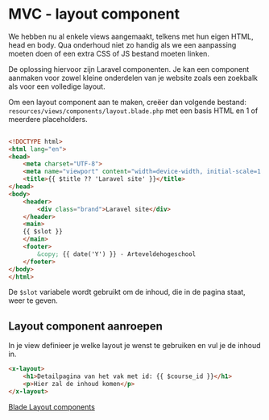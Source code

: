 # MVC - layout component

We hebben nu al enkele views aangemaakt, telkens met hun eigen HTML, head en body. Qua onderhoud niet zo handig als we een aanpassing moeten doen of een extra CSS of JS bestand moeten linken.

De oplossing hiervoor zijn Laravel componenten. Je kan een component aanmaken voor zowel kleine onderdelen van je website zoals een zoekbalk als voor een volledige layout.

Om een layout component aan te maken, creëer dan volgende bestand: `resources/views/components/layout.blade.php` met een basis HTML en 1 of meerdere placeholders.

```html
 
<!DOCTYPE html>
<html lang="en">
<head>
    <meta charset="UTF-8">
    <meta name="viewport" content="width=device-width, initial-scale=1.0">
    <title>{{ $title ?? 'Laravel site' }}</title>
</head>
<body>
    <header>
        <div class="brand">Laravel site</div>
    </header>
    <main>
    {{ $slot }}
    </main>
    <footer>
        &copy; {{ date('Y') }} - Arteveldehogeschool
    </footer>
</body>
</html>
```

De `$slot` variabele wordt gebruikt om de inhoud, die in de pagina staat, weer te geven.

## Layout component aanroepen

In je view definieer je welke layout je wenst te gebruiken en vul je de inhoud in.

```html
<x-layout>
    <h1>Detailpagina van het vak met id: {{ $course_id }}</h1>
    <p>Hier zal de inhoud komen</p>
</x-layout>
```

[Blade Layout components](https://laravel.com/docs/11.x/blade#building-layouts)
